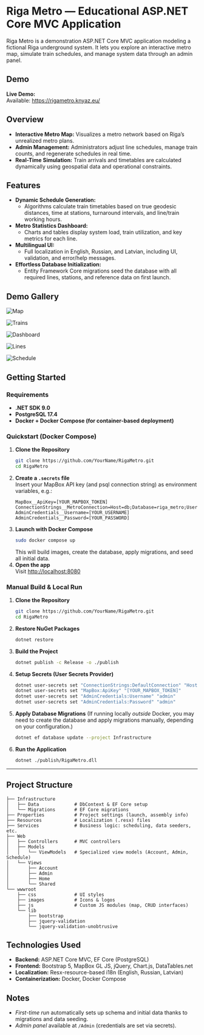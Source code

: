 # Riga Metro — Educational ASP.NET Core MVC Application

Riga Metro is a demonstration ASP.NET Core MVC application modeling a fictional Riga underground system. It lets you explore an interactive metro map, simulate train schedules, and manage system data through an admin panel.

## Demo

**Live Demo:**  
Available: https://rigametro.knyaz.eu/

## Overview

- **Interactive Metro Map:** Visualizes a metro network based on Riga’s unrealized metro plans.
- **Admin Management:** Administrators adjust line schedules, manage train counts, and regenerate schedules in real time.
- **Real-Time Simulation:** Train arrivals and timetables are calculated dynamically using geospatial data and operational constraints.

## Features

- **Dynamic Schedule Generation:**
    - Algorithms calculate train timetables based on true geodesic distances, time at stations, turnaround intervals, and line/train working hours.
- **Metro Statistics Dashboard:**
    - Charts and tables display system load, train utilization, and key metrics for each line.
- **Multilingual UI:**
    - Full localization in English, Russian, and Latvian, including UI, validation, and error/help messages.
- **Effortless Database Initialization:**
    - Entity Framework Core migrations seed the database with all required lines, stations, and reference data on first launch.

## Demo Gallery

![Map](https://imgur.com/1OKZzHH.png)
 
![Trains](https://i.imgur.com/C8WEKCc.png)

![Dashboard](https://imgur.com/i7kIXVx.png)

![Lines](https://imgur.com/NqHuBEv.png)

![Schedule](https://imgur.com/oXN9Vjs.png)

## Getting Started

### Requirements

- **.NET SDK 9.0**
- **PostgreSQL 17.4**
- **Docker + Docker Compose (for container-based deployment)**

### Quickstart (Docker Compose)

1. **Clone the Repository**
   ```bash
   git clone https://github.com/YourName/RigaMetro.git
   cd RigaMetro
   ```
2. **Create a `.secrets` file**  
   Insert your MapBox API key (and psql connection string) as environment variables, e.g.:
   ```
   MapBox__ApiKey=[YOUR_MAPBOX_TOKEN]
   ConnectionStrings__MetroConnection=Host=db;Database=riga_metro;Username=admin;Password=admin
   AdminCredentials__Username=[YOUR_USERNAME]
   AdminCredentials__Password=[YOUR_PASSWORD]
   ```
3. **Launch with Docker Compose**
   ```bash
   sudo docker compose up
   ```
   This will build images, create the database, apply migrations, and seed all initial data.
4. **Open the app**  
   Visit [http://localhost:8080](http://localhost:8080)

### Manual Build & Local Run

1. **Clone the Repository**
   ```bash
   git clone https://github.com/YourName/RigaMetro.git
   cd RigaMetro
   ```
2. **Restore NuGet Packages**
   ```bash
   dotnet restore
   ```
3. **Build the Project**
   ```bash
   dotnet publish -c Release -o ./publish
   ```
4. **Setup Secrets (User Secrets Provider)**
   ```bash
   dotnet user-secrets set "ConnectionStrings:DefaultConnection" "Host=localhost;Database=riga_metro;Username=admin;Password=admin"
   dotnet user-secrets set "MapBox:ApiKey" "[YOUR_MAPBOX_TOKEN]"
   dotnet user-secrets set "AdminCredentials:Username" "admin"
   dotnet user-secrets set "AdminCredentials:Password" "admin"
   ```
5. **Apply Database Migrations**
   (If running locally _outside_ Docker, you may need to create the database and apply migrations manually, depending on your configuration.)
   ```bash
   dotnet ef database update --project Infrastructure
   ```
6. **Run the Application**
   ```bash
   dotnet ./publish/RigaMetro.dll
   ```

---

## Project Structure

```
├── Infrastructure
│   ├── Data             # DbContext & EF Core setup
│   └── Migrations       # EF Core migrations
├── Properties           # Project settings (launch, assembly info)
├── Resources            # Localization (.resx) files
├── Services             # Business logic: scheduling, data seeders, etc.
├── Web
│   ├── Controllers      # MVC controllers
│   ├── Models
│   │   └── ViewModels   # Specialized view models (Account, Admin, Schedule)
│   └── Views
│       ├── Account
│       ├── Admin
│       ├── Home
│       └── Shared
└── wwwroot
    ├── css              # UI styles
    ├── images           # Icons & logos
    ├── js               # Custom JS modules (map, CRUD interfaces)
    └── lib
        ├── bootstrap
        ├── jquery-validation
        └── jquery-validation-unobtrusive
```

## Technologies Used

- **Backend:** ASP.NET Core MVC, EF Core (PostgreSQL)
- **Frontend:** Bootstrap 5, MapBox GL JS, jQuery, Chart.js, DataTables.net
- **Localization:** Resx-resource-based i18n (English, Russian, Latvian)
- **Containerization:** Docker, Docker Compose

## Notes

- _First-time run_ automatically sets up schema and initial data thanks to migrations and data seeding.
- _Admin panel_ available at `/Admin` (credentials are set via secrets).

